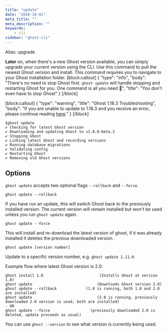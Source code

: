 ```yaml
---
title: "update"
date: "2018-10-01"
meta_title: ""
meta_description: ""
keywords:
    - cli
sidebar: "ghost-cli"
---
```


Alias: upgrade

**Later** on, when there's a new Ghost version available, you can simply upgrade your current version using the CLI. Use this command to pull the newest Ghost version and install.
This command requires you to navigate to your Ghost installation folder.
[block:callout]
{
  "type": "info",
  "body": "There's no need to stop Ghost first. `ghost update` will handle stopping and restarting Ghost for you. One command is all you need 🎉",
  "title": "You don't even have to stop Ghost"
}
[/block]

[block:callout]
{
  "type": "warning",
  "title": "Ghost 1.18.3 Troubleshooting",
  "body": "If you are unable to update to 1.18.3 and you receive an error, please continue reading [here](/docs/troubleshooting#section-task-execute-is-not-a-function)."
}
[/block]
```
$ghost update
✔ Checking for latest Ghost version
✔ Downloading and updating Ghost to v1.0.0-beta.2
✔ Stopping Ghost
✔ Linking latest Ghost and recording versions
✔ Running database migrations
✔ Validating config
✔ Restarting Ghost
✔ Removing old Ghost versions
```

## Options

`ghost update` accepts two optional flags `--rollback` and `--force`.

```
ghost update --rollback
```

If you have run an update, this will switch Ghost back to the previously installed version. The current version will remain installed but won't be used unless you run `ghost update` again.

```
ghost update --force
```

This will install and re-download the latest version of ghost, if it was already installed it deletes the previous downloaded version.


```
ghost update [version number]
```

Update to a specific version number, e.g. `ghost update 1.11.0`.

Example flow where latest Ghost version is 2.0:

```
ghost install 1.0                         (Installs Ghost at version 1.0)
ghost update                             (Downloads Ghost version 2.0)
ghost update --rollback             (1.0 is running, both 1.0 and 2.0 are installed)
ghost update                             (2.0 is running, previously downloaded 2.0 version is used, both are installed)
- OR
ghost update --force                  (previously downloaded 2.0 is deleted, update proceeds as usual)
```

You can use `ghost --version` to see what version is currently being used.
